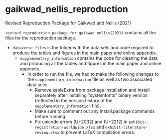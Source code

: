 # gaikwad_nellis_reproduction
 Revised Reproduction Package for Gaikwad and Nellis (2021) 
 
`revised_reproduction_package_for_gaikwad_nellis(2021)` contains all the files for the reproduction package. 
- `dataverse_files` is the folder with the data sets and code required to produce the tables and figures in the main paper and online appendix.
  - `supplementary_information` contains the code for cleaning the data and producing all the tables and figures in the main paper and online appendix.
    - In order to run the file, we had to make the following changes to the `supplementary_information` file as well as two associated data sets: 
      - Remove kableExtra from package installation and install separately after installing "systemfonts" binary version (reflected in the version history of the `supplementary_information` file).
      - Make sure to comment out any install.package commands before running.
      - Fix unicode errors (U+2032) and (U+2212) in `exhibit-registration-worldwide.xlsx` and `exhibit-literature-review.xlsx` to prevent LaTeX compilation errors. 
